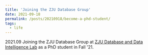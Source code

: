 ```yaml
---
title: 'Joining the ZJU Database Group'
date: 2021-09-18
permalink: /posts/20210918/become-a-phd-student/
tags:
  - life
---
```


2021.09 Joining the ZJU Database Group at [ZJU Database and Data Intelligence Lab](https://github.com/dilab-zju) as a PhD student in Fall '21.